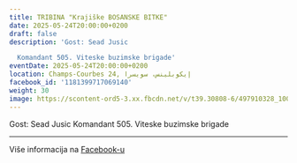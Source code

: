 ```yaml
---
title: TRIBINA "Krajiške BOSANSKE BITKE"
date: 2025-05-24T20:00:00+0200
draft: false
description: 'Gost: Sead Jusic

  Komandant 505. Viteske buzimske brigade'
eventDate: 2025-05-24T20:00:00+0200
location: Champs-Courbes 24, ‏إيكوبلينس‏، ‏سويسرا‏
facebook_id: '1181399717069140'
weight: 30
image: https://scontent-ord5-3.xx.fbcdn.net/v/t39.30808-6/497910328_1007825038144762_7375653666811415510_n.jpg?_nc_cat=110&ccb=1-7&_nc_sid=9e60e4&_nc_ohc=HN0aEQu5y5wQ7kNvwHz4kXj&_nc_oc=Adn5Jsi8IjmsP4DDq1YxK7vTmpeSoamNoXOHECSfmQOvFVIVCxALHHq7RTtlhfUNndw&_nc_zt=23&_nc_ht=scontent-ord5-3.xx&edm=ABTKTjYEAAAA&_nc_gid=6A5lXURcsuK4-XOiXoCz_g&oh=00_AfbvLjn_p2BITUsAcqQFg0RPNsGkAK-lcgdTHO8SbTY9-g&oe=68D135AF
---
```


Gost: Sead Jusic
Komandant 505. Viteske buzimske brigade

---

Više informacija na [Facebook-u](https://facebook.com/events/1181399717069140)